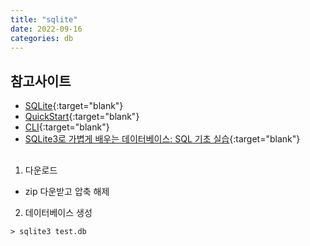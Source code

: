 ```yaml
---
title: "sqlite"
date: 2022-09-16
categories: db  
---
```


## 참고사이트
* [SQLite](https://www.sqlite.org/){:target="blank"}
* [QuickStart](https://www.sqlite.org/quickstart.html){:target="blank"}
* [CLI](https://www.sqlite.org/cli.html){:target="blank"}
* [SQLite3로 가볍게 배우는 데이터베이스: SQL 기초 실습](https://wikidocs.net/book/1530){:target="blank"}

## 
1. 다운로드
  * zip 다운받고 압축 해제

2. 데이터베이스 생성
```
> sqlite3 test.db
```

